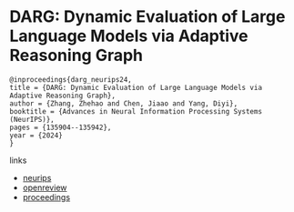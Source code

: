 # DARG: Dynamic Evaluation of Large Language Models via Adaptive Reasoning Graph

```
@inproceedings{darg_neurips24,
title = {DARG: Dynamic Evaluation of Large Language Models via Adaptive Reasoning Graph},
author = {Zhang, Zhehao and Chen, Jiaao and Yang, Diyi},
booktitle = {Advances in Neural Information Processing Systems (NeurIPS)},
pages = {135904--135942},
year = {2024}
}
```

links
- [neurips](https://nips.cc/Conferences/2024/Schedule?showEvent=96593)
- [openreview](https://openreview.net/forum?id=5IFeCNA7zR)
- [proceedings](https://papers.nips.cc//paper_files/paper/2024/hash/f5198bc255e1d5f959edd6d1d1a86fab-Abstract-Conference.html)
